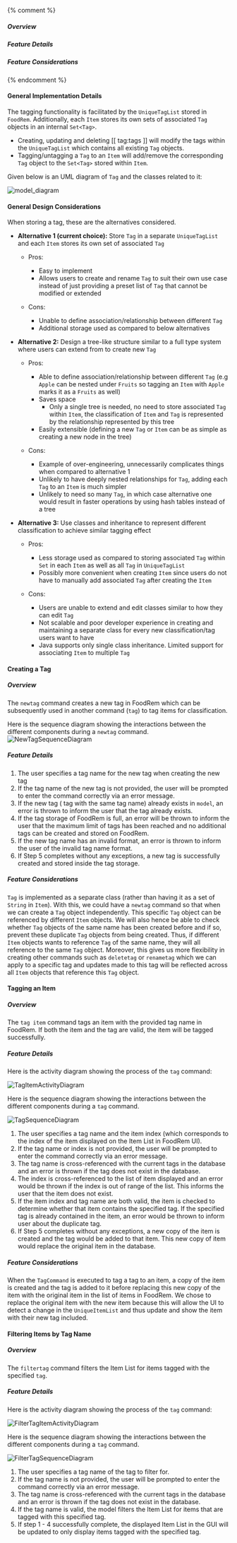 <!-- markdownlint-disable-file first-line-h1 -->

{% comment %}
<!-- ===================================================================== -->
<!-- TODO: Copy and paste this template, and add/remove sections as needed -->
<!-- ===================================================================== -->
##### Overview
<!-- ACTIVITY DIAGRAM -->
<!-- Short Description of Command -->
##### Feature Details
<!-- SEQUENCE DIAGRAM -->
<!-- Description of how Command works -->
##### Feature Considerations
<!-- Command Considerations -->
<!-- ===================================================================== -->
{% endcomment %}

#### General Implementation Details

The tagging functionality is facilitated by the `UniqueTagList` stored in `FoodRem`. Additionally, each `Item` stores its own sets of associated `Tag` objects in an internal `Set<Tag>`.

* Creating, updating and deleting [[ tag:tags ]] will modify the tags within the `UniqueTagList` which contains all existing `Tag` objects.
* Tagging/untagging a `Tag` to an `Item` will add/remove the corresponding `Tag` object to the `Set<Tag>` stored within `Item`.

Given below is an UML diagram of `Tag` and the classes related to it:

![model_diagram](images/BetterModelClassDiagram.png)

#### General Design Considerations

When storing a tag, these are the alternatives considered.

* **Alternative 1 (current choice):** Store `Tag` in a separate `UniqueTagList` and each `Item` stores its own set of associated `Tag`

  * Pros:
    * Easy to implement
    * Allows users to create and rename `Tag` to suit their own use case instead of just providing a preset list of `Tag` that cannot be modified or extended

  * Cons:
    * Unable to define association/relationship between different `Tag`
    * Additional storage used as compared to below alternatives

* **Alternative 2:** Design a tree-like structure similar to a full type system where users can extend from to create new `Tag`

  * Pros:
    * Able to define association/relationship between different `Tag` (e.g `Apple` can be nested under `Fruits` so tagging an `Item` with `Apple` marks it as a `Fruits` as well)
    * Saves space
      * Only a single tree is needed, no need to store associated `Tag` within `Item`, the classification of `Item` and `Tag` is represented by the relationship represented by this tree
    * Easily extensible (defining a new `Tag` or `Item` can be as simple as creating a new node in the tree)

  * Cons:
    * Example of over-engineering, unnecessarily complicates things when compared to alternative 1
    * Unlikely to have deeply nested relationships for `Tag`, adding each `Tag` to an `Item` is much simpler
    * Unlikely to need so many `Tag`, in which case alternative one would result in faster operations by using hash tables instead of a tree

* **Alternative 3:** Use classes and inheritance to represent different classification to achieve similar tagging effect

  * Pros:
    * Less storage used as compared to storing associated `Tag` within `Set` in each `Item` as well as all `Tag` in `UniqueTagList`
    * Possibly more convenient when creating `Item` since users do not have to manually add associated `Tag` after creating the `Item`

  * Cons:
    * Users are unable to extend and edit classes similar to how they can edit `Tag`
    * Not scalable and poor developer experience in creating and maintaining a separate class for every new classification/tag users want to have
    * Java supports only single class inheritance. Limited support for associating `Item` to multiple `Tag`

#### Creating a Tag

##### Overview
The `newtag` command creates a new tag in FoodRem which can be subsequently used in another command (`tag`) to tag items for classification.

Here is the sequence diagram showing the interactions between the different components during a `newtag` command.
![NewTagSequenceDiagram](images/NewTagSequenceDiagram.png)


##### Feature Details
1. The user specifies a tag name for the new tag when creating the new tag
1. If the tag name of the new tag is not provided, the user will be prompted to enter the command correctly via an error message.
1. If the new tag ( tag with the same tag name)  already exists in `model`, an error is thrown to inform the user that the tag already exists.
1. If the tag storage of FoodRem is full, an error will be thrown to inform the user that the maximum limit of tags has been reached and no additional tags can be created and stored on FoodRem.
1. If the new tag name has an invalid format, an error is thrown to inform the user of the invalid tag name format.
1. If Step 5 completes without any exceptions, a new tag is successfully created and stored inside the tag storage.

##### Feature Considerations
`Tag` is implemented as a separate class (rather than having it as a set of `String` in `Item`). With this, we could have a  `newtag` command so that when we can create a `Tag` object independently. This specific `Tag` object can be referenced by different `Item` objects. We will also hence be able to check whether `Tag` objects of the same name has been created before and if so, prevent these duplicate `Tag` objects from being created. Thus, if different `Item` objects wants to reference `Tag` of the same name, they will all reference to the same `Tag` object.  Moreover, this gives us more flexibility in creating other commands such as `deletetag` or `renametag` which we can apply to a specific tag and updates made to this tag  will be reflected across all `Item` objects that reference this `Tag` object.

#### Tagging an Item

##### Overview

The `tag item` command tags an item with the provided tag name in FoodRem. If both the item and the tag are valid, the item will be tagged successfully.

##### Feature Details

Here is the activity diagram showing the process of the `tag` command:

![TagItemActivityDiagram](images/TagItemActivityDiagram.png)


Here is the sequence diagram showing the interactions between the different components during a `tag` command.

![TagSequenceDiagram](images/TagSequenceDiagram.png)

1. The user specifies a tag name and the item index (which corresponds to the index of the item displayed on the Item List in FoodRem UI).
1. If the tag name or index is not provided, the user will be prompted to enter the command correctly via an error message.
1. The tag name is cross-referenced with the current tags in the database and an error is thrown if the tag does not exist in the database.
1. The index is cross-referenced to the list of item displayed and an error would be thrown if the index is out of range of the list. This informs the user that the item does not exist.
1. If the item index and tag name are both valid, the item is checked to determine whether that item contains the specified tag. If the specified tag is already contained in the item, an error would be thrown to inform user about the duplicate tag.
1. If Step 5 completes without any exceptions, a new copy of the item is created and the tag would be added to that item. This new copy of item would replace the original item in the database.

##### Feature Considerations

When the `TagCommand` is executed to tag a tag to an item, a copy of the item is created and the tag is added to it before replacing this new copy of the item with the original item in the list of items in FoodRem. We chose to replace the original item with the new item because this will allow the UI to detect a change in the `UniqueItemList` and thus update and show the item with their new tag included.

#### Filtering Items by Tag Name

##### Overview

The `filtertag` command filters the Item List for items tagged with the specified `tag`.

##### Feature Details

Here is the activity diagram showing the process of the `tag` command:

![FilterTagItemActivityDiagram](images/FilterTagActivityDiagram.png)


Here is the sequence diagram showing the interactions between the different components during a `tag` command.

![FilterTagSequenceDiagram](images/FilterTagSequenceDiagram.png)

1. The user specifies a tag name of the tag to filter for.
1. If the tag name is not provided, the user will be prompted to enter the command correctly via an error message.
1. The tag name is cross-referenced with the current tags in the database and an error is thrown if the tag does not exist in the database.
1. If the tag name is valid, the model filters the Item List for items that are tagged with this specified tag.
1. If step 1 - 4 successfully complete, the displayed Item List in the GUI will be updated to only display items tagged with the specified tag.
